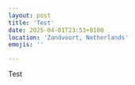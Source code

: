 ```yaml
---
layout: post
title: 'Test'
date: 2025-04-01T23:53+0100
location: 'Zandvoort, Netherlands'
emojis: ''

---
```


Test
